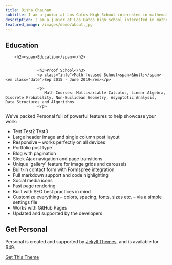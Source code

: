 ```yaml
---
title: Disha Chauhan
subtitle: I am a junior at Los Gatos High School interested in mathematics, bioinformatics, and inter-disciplinary fields.
description: I am a junior at Los Gatos high school interested in mathematics, bioinformatics, and inter-disciplinary fields.
featured_image: /images/demo/about.jpg
---
```



## Education

        
        <h2><span>Education</span></h2>
    

                  <h3>Proof School</h3>
                  <p class="info">Math-focused School<span>&bull;</span> <em class="date">Sep 2015 - June 2019</em></p>

                  <p>
                     Math Courses: Multivariable Calculus, Linear Algebra, Discrete Probability, Non-Euclidean Geometry, Asymptotic Analysis, Data Structures and Algorithms
                  </p>
               

We've packed Personal full of powerful features to help showcase your work:

* Test Test2 Test3
* Large header image and single column post layout
* Responsive – works perfectly on all devices
* Portfolio post type
* Blog with pagination
* Sleek Ajax navigation and page transitions
* Unique 'gallery' feature for image grids and carousels
* Built-in contact form with Formspree integration
* Full markdown support and code highlighting
* Social media icons
* Fast page rendering
* Built with SEO best practices in mind
* Customize everything – colors, spacing, fonts, sizes etc. – via a simple settings file
* Works with GitHub Pages
* Updated and supported by the developers

## Get Personal

Personal is created and supported by [Jekyll Themes](https://jekyllthemes.io), and is available for $49.

<a href="https://jekyllthemes.io/theme/personal-website-jekyll-theme" class="button button--large">Get This Theme</a>